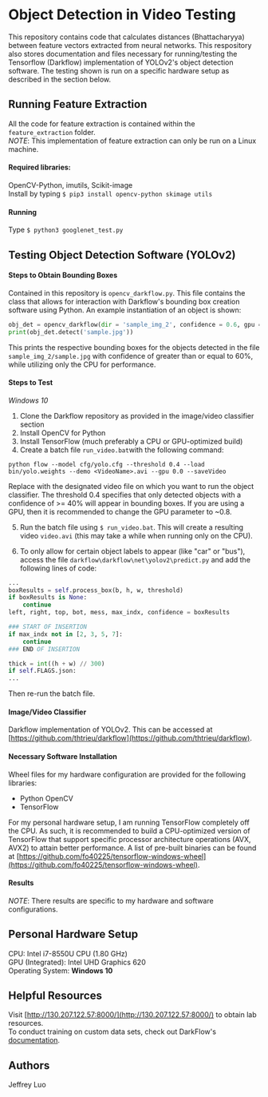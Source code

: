 # Object Detection in Video Testing
This repository contains code that calculates distances (Bhattacharyya) between feature vectors extracted from neural networks. This respository also stores documentation and files necessary for running/testing the Tensorflow (Darkflow) implementation of YOLOv2's object detection software. The testing shown is run on a specific hardware setup as described in the section below. 

## Running Feature Extraction
All the code for feature extraction is contained within the `feature_extraction` folder. \
*NOTE*: This implementation of feature extraction can only be run on a Linux machine. 

#### Required libraries:
OpenCV-Python, imutils, Scikit-image \
Install by typing `$ pip3 install opencv-python skimage utils`

#### Running
Type `$ python3 googlenet_test.py`

## Testing Object Detection Software (YOLOv2)
#### Steps to Obtain Bounding Boxes
Contained in this repository is `opencv_darkflow.py`. This file contains the class that allows for interaction with Darkflow's bounding box creation software using Python. An example instantiation of an object is shown:
```python
obj_det = opencv_darkflow(dir = 'sample_img_2', confidence = 0.6, gpu = 0.0)
print(obj_det.detect('sample.jpg'))
```
This prints the respective bounding boxes for the objects detected in the file `sample_img_2/sample.jpg` with confidence of greater than or equal to 60%, while utilizing only the CPU for performance. 

#### Steps to Test
*Windows 10*
1. Clone the Darkflow repository as provided in the image/video classifier section
2. Install OpenCV for Python
3. Install TensorFlow (much preferably a CPU or GPU-optimized build)
4. Create a batch file `run_video.bat`with the following command:
```
python flow --model cfg/yolo.cfg --threshold 0.4 --load bin/yolo.weights --demo <VideoName>.avi --gpu 0.0 --saveVideo
```
Replace <VideoName> with the designated video file on which you want to run the object classifier. The threshold 0.4 specifies that only detected objects with a confidence of >= 40% will appear in bounding boxes. If you are using a GPU, then it is recommended to change the GPU parameter to ~0.8. 

5. Run the batch file using `$ run_video.bat`. This will create a resulting video `video.avi` (this may take a while when running only on the CPU). 

6. To only allow for certain object labels to appear (like "car" or "bus"), access the file `darkflow\darkflow\net\yolov2\predict.py` and add the following lines of code: 
```python
...
boxResults = self.process_box(b, h, w, threshold)
if boxResults is None:
	continue
left, right, top, bot, mess, max_indx, confidence = boxResults

### START OF INSERTION
if max_indx not in [2, 3, 5, 7]: 
	continue
### END OF INSERTION

thick = int((h + w) // 300)
if self.FLAGS.json:
...
```
Then re-run the batch file. 

#### Image/Video Classifier
Darkflow implementation of YOLOv2. This can be accessed at [https://github.com/thtrieu/darkflow](https://github.com/thtrieu/darkflow).

#### Necessary Software Installation
Wheel files for my hardware configuration are provided for the following libraries:
- Python OpenCV
- TensorFlow

For my personal hardware setup, I am running TensorFlow completely off the CPU. As such, it is recommended to build a CPU-optimized version of TensorFlow that support specific processor architecture operations (AVX, AVX2) to attain better performance. A list of pre-built binaries can be found at [https://github.com/fo40225/tensorflow-windows-wheel](https://github.com/fo40225/tensorflow-windows-wheel).

#### Results
*NOTE*: There results are specific to my hardware and software configurations.

## Personal Hardware Setup
CPU: Intel i7-8550U CPU (1.80 GHz) \
GPU (Integrated): Intel UHD Graphics 620 \
Operating System: **Windows 10**

## Helpful Resources
Visit [http://130.207.122.57:8000/](http://130.207.122.57:8000/) to obtain lab resources. \
To conduct training on custom data sets, check out DarkFlow's [documentation]([https://github.com/thtrieu/darkflow](https://github.com/thtrieu/darkflow)).

## Authors
Jeffrey Luo
